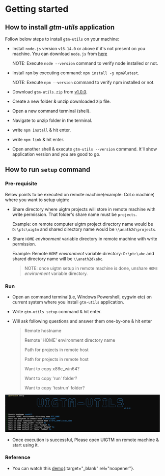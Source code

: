 # Getting started

## How to install _gtm-utils_ application

Follow below steps to install `gtm-utils` on your machine:

- Install `node.js` version `v16.14.0` or above if it's not present on you machine.
  You can download `node.js` from [here](https://nodejs.org/en/download/)

  NOTE: Execute `node --version` command to verify node installed or not.

- Install `npm` by executing command: `npm install -g npm@latest`.

  NOTE: Execute `npm --version` command to verify npm installed or not.

- Download `gtm-utils.zip` from [v1.0.0](https://github.com/abhinath84/gtm-utils/releases/tag/V1.0.0).
- Create a new folder & unzip downloaded zip file.
- Open a new command terminal (shell).
- Navigate to unzip folder in the terminal.
- write `npm install` & hit enter.
- write `npm link` & hit enter.
- Open another shell & execute `gtm-utils --version` command. It'll show application version and you are good to go.

## How to run `setup` command

### Pre-requisite

Below points to be executed on remote machine(example: CoLo machine) where you want to setup uigtm:

- Share directory where uigtm projects will store in remote machine with write permission. That folder's share name must be `projects`.

  Example: on remote computer uigtm project directory name would be `D:\ptc\uigtm` and shared directory name would be `\\anath2d\projects`.

- Share `HOME` _environment_ variable directory in remote machine with write permission.

  Example: Remote `HOME` _environment_ variable directory: `D:\ptc\abc` and shared directory name will be `\\anath2d\abc`.

  > NOTE: once uigtm setup in remote machine is done, unshare `HOME` _environment_ variable directory.

### Run

- Open an command terminal(i.e, Windows Powershell, cygwin etc) on current system where you install `gtm-utils` application.
- Write `gtm-utils setup` command & hit enter.
- Will ask following questions and answer them one-by-one & hit enter

  > Remote hostname
  >
  > Remote 'HOME' environment directory name
  >
  > Path for projects in remote host
  >
  > Path for projects in remote host
  >
  > Want to copy x86e_win64?
  >
  > Want to copy 'run' folder?
  >
  > Want to copy 'testrun' folder?

![setup](./images/setup.png)

- Once execution is successful, Please open UIGTM on remote machine & start using it.

### Reference

- You can watch this [demo](./video/gtm_utils_setup.mp4){:target="_blank" rel="noopener"}.
